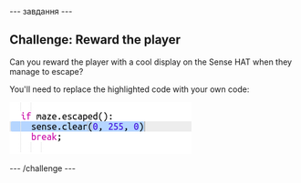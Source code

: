 \--- завдання \---

## Challenge: Reward the player

Can you reward the player with a cool display on the Sense HAT when they manage to escape?

You'll need to replace the highlighted code with your own code:

![скріншот](images/compass-reward.png)

\--- /challenge \---
